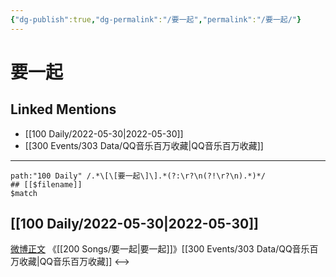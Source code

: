 ```yaml
---
{"dg-publish":true,"dg-permalink":"/要一起","permalink":"/要一起/"}
---
```


# 要一起

## Linked Mentions
- [[100 Daily/2022-05-30\|2022-05-30]]
- [[300 Events/303 Data/QQ音乐百万收藏\|QQ音乐百万收藏]]


---

```expander
path:"100 Daily" /.*\[\[要一起\]\].*(?:\r?\n(?!\r?\n).*)*/
## [[$filename]]
$match
```
## [[100 Daily/2022-05-30\|2022-05-30]]
[微博正文](https://m.weibo.cn/2169129705/4774892769904034) 《[[200 Songs/要一起\|要一起]]》[[300 Events/303 Data/QQ音乐百万收藏\|QQ音乐百万收藏]]
<-->